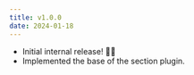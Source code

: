 ```yaml
---
title: v1.0.0
date: 2024-01-18
---
```


- Initial internal release! 🌈🦄
- Implemented the base of the section plugin.
